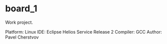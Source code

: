 board_1
=======

Work project.

Platform: Linux
IDE: Eclipse Helios Service Release 2 
Compiler: GCC
Author: Pavel Cherstvov